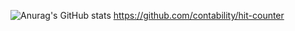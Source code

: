 ![Anurag's GitHub stats](https://github-readme-stats.vercel.app/api?username=contability&show_icons=true&theme=radical)
https://github.com/contability/hit-counter
